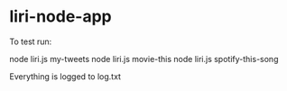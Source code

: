 # liri-node-app

To test run:

node liri.js my-tweets
node liri.js movie-this <movie name>
node liri.js spotify-this-song <song name>
  
Everything is logged to log.txt
